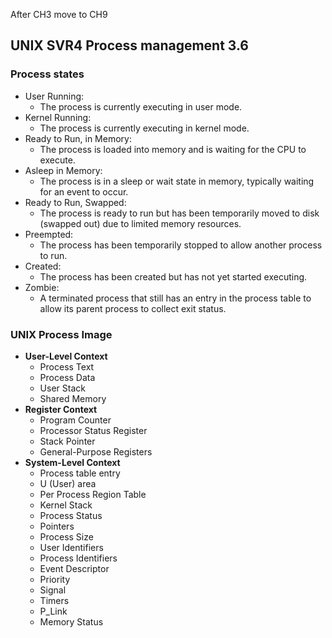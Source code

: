 After CH3 move to CH9
## UNIX SVR4 Process management 3.6
### Process states
- User Running: 
	- The process is currently executing in user mode.
- Kernel Running: 
	- The process is currently executing in kernel mode.
- Ready to Run, in Memory: 
	- The process is loaded into memory and is waiting for the CPU to execute.
- Asleep in Memory: 
	- The process is in a sleep or wait state in memory, typically waiting for an event to occur.
- Ready to Run, Swapped: 
	- The process is ready to run but has been temporarily moved to disk (swapped out) due to limited memory resources.
- Preempted: 
	- The process has been temporarily stopped to allow another process to run.
- Created: 
	- The process has been created but has not yet started executing.
- Zombie:
	- A terminated process that still has an entry in the process table to allow its parent process to collect exit status.

### UNIX Process Image
- **User-Level Context**
	- Process Text
	- Process Data
	- User Stack
	- Shared Memory
- **Register Context**
	- Program Counter
	- Processor Status Register
	- Stack Pointer
	- General-Purpose Registers
- **System-Level Context**
	- Process table entry
	- U (User) area
	- Per Process Region Table
	- Kernel Stack
	- Process Status
	- Pointers
	- Process Size
	- User Identifiers
	- Process Identifiers
	- Event Descriptor
	- Priority
	- Signal
	- Timers
	- P_Link
	- Memory Status
